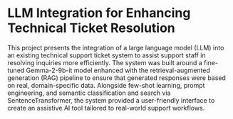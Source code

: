 # LLM Integration for Enhancing Technical Ticket Resolution
This project presents the integration of a large language model (LLM) into an existing technical support ticket system to assist support staff in resolving inquiries more efficiently. 
The system was built around a fine-tuned Gemma-2-9b-it model enhanced with the retrieval-augmented generation (RAG) pipeline to ensure that generated responses were based on real, domain-specific data. Alongside few-shot learning, prompt engineering, 
and semantic classification and search via SentenceTransformer, the system provided a user-friendly interface to create an assistive AI tool tailored to real-world support workflows.
